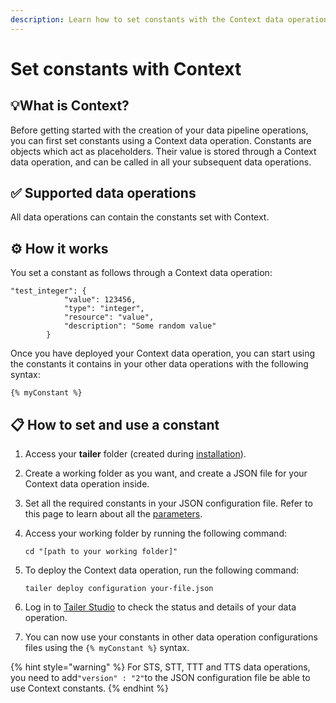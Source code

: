 ```yaml
---
description: Learn how to set constants with the Context data operation.
---
```


# Set constants with Context

## 💡What is Context?

Before getting started with the creation of your data pipeline operations, you can first set constants using a Context data operation. Constants are objects which act as placeholders. Their value is stored through a Context data operation, and can be called in all your subsequent data operations.

## ✅ Supported data operations

All data operations can contain the constants set with Context.

## ⚙️ How it works

You set a constant as follows through a Context data operation:

```text
"test_integer": {
			"value": 123456,
			"type": "integer",
			"resource": "value",
			"description": "Some random value"
		}
```

Once you have deployed your Context data operation, you can start using the constants it contains in your other data operations with the following syntax:

```text
{% myConstant %}
```

## **📋 How to set and use a constant**

1. Access your **tailer** folder \(created during [installation](../../getting-started/install-tailer-sdk.md)\).
2. Create a working folder as you want, and create a JSON file for your Context data operation inside.
3. Set all the required constants in your JSON configuration file. Refer to this page to learn about all the [parameters](context-configuration-file.md).
4. Access your working folder by running the following command:

   ```text
   cd "[path to your working folder]"
   ```

5. To deploy the Context data operation, run the following command:

   ```text
   tailer deploy configuration your-file.json
   ```

6. Log in to [Tailer Studio](http://studio.tailer.ai/) to check the status and details of your data operation.
7. You can now use your constants in other data operation configurations files using the `{% myConstant %}` syntax.

{% hint style="warning" %}
For  STS, STT, TTT and TTS data operations, you need to add`"version" : "2"`to the JSON configuration file be able to use Context constants.
{% endhint %}

